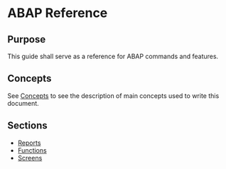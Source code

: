 # ABAP Reference

## Purpose

This guide shall serve as a reference for ABAP commands and features.

## Concepts

See [Concepts](./CONCEPTS.md) to see the description of main concepts used to write this document.

## Sections

- [Reports](./Documents/REPORTS.md)
- [Functions](./Documents/FUNCTIONS.md)
- [Screens](./Documents/SCREENS.md)
